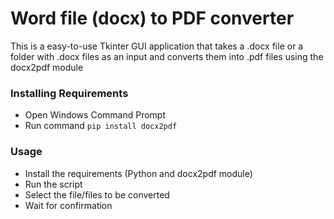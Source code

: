 # Word file (docx) to PDF converter

This is a easy-to-use Tkinter GUI application that takes a .docx file or a folder with .docx files as an input and converts them into .pdf files using the docx2pdf module

### Installing Requirements
 - Open Windows Command Prompt
 - Run command ``` pip install docx2pdf ```

### Usage
 - Install the requirements (Python and docx2pdf module)
 - Run the script
 - Select the file/files to be converted
 - Wait for confirmation
